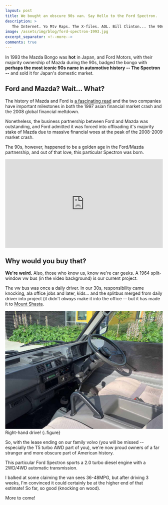 ```yaml
---
layout: post
title: We bought an obscure 90s van. Say Hello to the Ford Spectron.
description: >
   The Internet. Yo Mtv Raps. The X-files. AOL. Bill Clinton... the 90s gifted us with amazing stuff -- including this obscure 4WD right-hand drive diesel Ford Spectron.
image: /assets/img/blog/ford-spectron-1993.jpg
excerpt_separator: <!--more-->
comments: true
---
```


In 1993 the Mazda Bongo was **hot** in Japan, and Ford Motors, with their majority ownership of Mazda during the 90s, badged the bongo with **perhaps the most iconic 90s name in automotive history -- The Spectron --** and sold it for Japan's domestic market. 

<!--more-->

## Ford and Mazda? Wait... What?
The history of Mazda and Ford is [a fascinating read](https://en.wikipedia.org/wiki/Mazda#Partnership_with_Ford_Motor_Company) and the two companies have important milestones in both the 1997 asian financial market crash and the 2008 global financial meltdown.

Nonetheless, the business partnership between Ford and Mazda was outstanding, and Ford admitted it was forced into offloading it's majority stake of Mazda due to massive financial woes at the peak of the 2008-2009 market crash. 

The 90s, however, happened to be a golden age in the Ford/Mazda partnership, and out of that love, this particular Spectron was born.

<style>.embed-container { position: relative; padding-bottom: 56.25%; height: 0; overflow: hidden; max-width: 100%; } .embed-container iframe, .embed-container object, .embed-container embed { position: absolute; top: 0; left: 0; width: 100%; height: 100%; }</style><div class='embed-container'><iframe src='https://www.youtube.com/embed/j_OjsJsRQfU' frameborder='0' allowfullscreen></iframe></div>

## Why would you buy that? 

**We're weird.** Also, those who know us, know we're car geeks. A 1964 split-window vw bus (in the video background) is our current project. 

The vw bus was once a daily driver. In our 30s, responsibility came knocking, ala office jobs and later, kids... and the splitbus merged from daily driver into project (it didn't *always* make it into the office -- but it has made it to [Mount Shasta](https://www.youtube.com/watch?v=gVFs7enp2r4).  

![Ford Spectron Interior](/assets/img/blog/ford-spectron-interior.jpg)
Right-hand drive!
{:.figure}

So, with the lease ending on our family volvo (you will be missed -- especially the T5 turbo AWD part of you), we're now proud owners of a far stranger and more obscure part of American history.

This particular Ford Spectron sports a 2.0 turbo diesel engine with a 2WD/4WD automatic transmission.  

I balked at some claiming the van sees 36-48MPG, but after driving 3 weeks, I'm convinced it could certainly be at the higher end of that estimate! So far, so good (knocking on wood). 

More to come!






 



